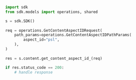 <!-- Start SDK Example Usage -->
```python
import sdk
from sdk.models import operations, shared

s = sdk.SDK()
    
req = operations.GetContentAspectIDRequest(
    path_params=operations.GetContentAspectIDPathParams(
        aspect_id="psl",
    ),
)
    
res = s.content.get_content_aspect_id_(req)

if res.status_code == 200:
    # handle response
```
<!-- End SDK Example Usage -->